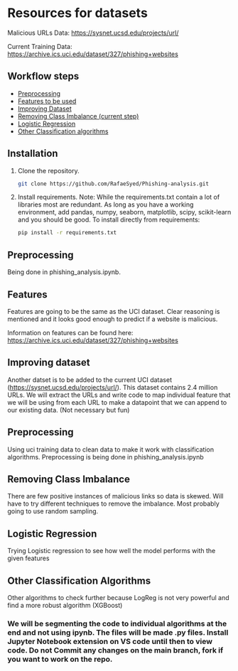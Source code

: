 # Resources for datasets
Malicious URLs Data: https://sysnet.ucsd.edu/projects/url/

Current Training Data: https://archive.ics.uci.edu/dataset/327/phishing+websites


## Workflow steps
- [Preprocessing](#preprocessing)
- [Features to be used](#features)
- [Improving Dataset](#improving-dataset)
- [Removing Class Imbalance (current step)](#removing-class-imbalance)
- [Logistic Regression](#logistic-regression)
- [Other Classification algorithms](#other-classification-algorithms)

## Installation

1. Clone the repository.
   ```sh
   git clone https://github.com/RafaeSyed/Phishing-analysis.git

2. Install requirements. 
Note: While the requirements.txt contain a lot of libraries most are redundant. As long as you have a working environment, add pandas, numpy, seaborn, matplotlib, scipy, scikit-learn and you should be good.
To install directly from requirements:
    ```sh
    pip install -r requirements.txt

## Preprocessing
Being done in phishing_analysis.ipynb.

## Features
Features are going to be the same as the UCI dataset. Clear reasoning is mentioned and it looks good enough to predict if a website is malicious.

Information on features can be found here: https://archive.ics.uci.edu/dataset/327/phishing+websites

## Improving dataset
Another datset is to be added to the current UCI dataset (https://sysnet.ucsd.edu/projects/url/). This dataset contains 2.4 million URLs. We will extract the URLs and write code to map individual feature that we will be using from each URL to make a datapoint that we can append to our existing data. (Not necessary but fun)

## Preprocessing
Using uci training data to clean data to make it work with classification algorithms. Preprocessing is being done in phishing_analysis.ipynb

## Removing Class Imbalance
There are few positive instances of malicious links so data is skewed. Will have to try different techniques to remove the imbalance. Most probably going to use random sampling.

## Logistic Regression
Trying Logistic regression to see how well the model performs with the given features

## Other Classification Algorithms
Other algorithms to check further because LogReg is not very powerful and find a more robust algorithm (XGBoost)

### We will be segmenting the code to individual algorithms at the end and not using ipynb. The files will be made .py files. Install Jupyter Notebook extension on VS code until then to view code. Do not Commit any changes on the main branch, fork if you want to work on the repo. 